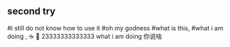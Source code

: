 ## second try

#i still do not know how to use it 
#oh my godness
#what is this,
#what i am doing ,
:coffee:
:pizza:
23333333333333
what i am doing
你说啥
